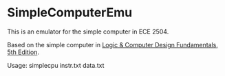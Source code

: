 # SimpleComputerEmu

This is an emulator for the simple computer in ECE 2504.

Based on the simple computer in [Logic & Computer Design Fundamentals, 5th Edition](https://www.pearson.com/us/higher-education/program/Mano-Logic-Computer-Design-Fundamentals-5th-Edition/PGM45598.html).

Usage: simplecpu instr.txt data.txt
